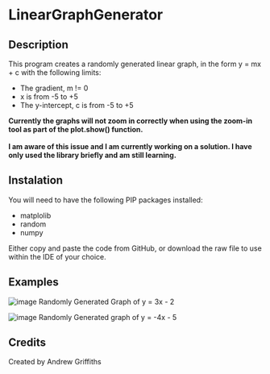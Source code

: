 # LinearGraphGenerator

## Description
This program creates a randomly generated linear graph, in the form y = mx + c with the following limits:
* The gradient, m != 0
* x is from -5 to +5
* The y-intercept, c is from -5 to +5

**Currently the graphs will not zoom in correctly when using the zoom-in tool as part of the plot.show() function.**
<br><br/>
**I am aware of this issue and I am currently working on a solution. I have only used the library briefly and am still learning.**

## Instalation
You will need to have the following PIP packages installed:
* matplolib
* random
* numpy

Either copy and paste the code from GitHub, or download the raw file to use within the IDE of your choice.

## Examples
![image](https://github.com/Griffia/LinearGraphGenerator/assets/100473677/a3bfc428-03c2-45bd-ae8b-fb453380223e)
Randomly Generated Graph of y = 3x - 2

![image](https://github.com/Griffia/LinearGraphGenerator/assets/100473677/60373b39-4e1f-4529-92e2-b71943ef5a5f)
Randomly Generated graph of y = -4x - 5




## Credits
Created by Andrew Griffiths
